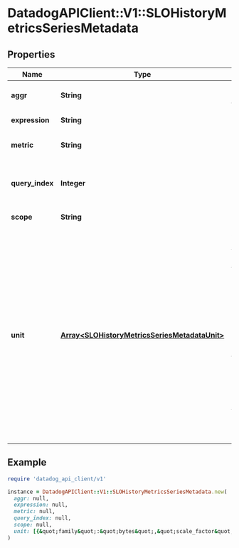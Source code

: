 # DatadogAPIClient::V1::SLOHistoryMetricsSeriesMetadata

## Properties

| Name | Type | Description | Notes |
| ---- | ---- | ----------- | ----- |
| **aggr** | **String** | Query aggregator function. | [optional] |
| **expression** | **String** | Query expression. | [optional] |
| **metric** | **String** | Query metric used. | [optional] |
| **query_index** | **Integer** | Query index from original combined query. | [optional] |
| **scope** | **String** | Query scope. | [optional] |
| **unit** | [**Array&lt;SLOHistoryMetricsSeriesMetadataUnit&gt;**](SLOHistoryMetricsSeriesMetadataUnit.md) | An array of metric units that contains up to two unit objects. For example, bytes represents one unit object and bytes per second represents two unit objects. If a metric query only has one unit object, the second array element is null. | [optional] |

## Example

```ruby
require 'datadog_api_client/v1'

instance = DatadogAPIClient::V1::SLOHistoryMetricsSeriesMetadata.new(
  aggr: null,
  expression: null,
  metric: null,
  query_index: null,
  scope: null,
  unit: [{&quot;family&quot;:&quot;bytes&quot;,&quot;scale_factor&quot;:1.0,&quot;name&quot;:&quot;byte&quot;,&quot;short_name&quot;:&quot;B&quot;,&quot;plural&quot;:&quot;bytes&quot;,&quot;id&quot;:2},null]
)
```


